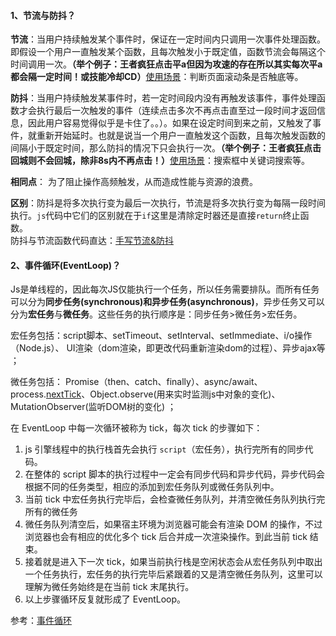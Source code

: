 #### 1、节流与防抖？

**节流**：当用户持续触发某个事件时，保证在一定时间内只调用一次事件处理函数。即假设一个用户一直触发某个函数，且每次触发小于既定值，函数节流会每隔这个时间调用一次。**（举个例子：王者疯狂点击平a但因为攻速的存在所以其实每次平a都会隔一定时间！或技能冷却CD）**<u>使用场景</u>：判断页面滚动条是否触底等。

**防抖**：当用户持续触发某事件时，若一定时间段内没有再触发该事件，事件处理函数才会执行最后一次触发的事件（连续点击多次不再点击直至过一段时间才返回信息，因此用户容易觉得似乎是卡住了。。）。如果在设定时间到来之前，又触发了事件，就重新开始延时。也就是说当一个用户一直触发这个函数，且每次触发函数的间隔小于既定时间，那么防抖的情况下只会执行一次。**（举个例子：王者疯狂点击回城则不会回城，除非8s内不再点击！）**<u>使用场景</u>：搜索框中关键词搜索等。

**相同点**： 为了阻止操作高频触发，从而造成性能与资源的浪费。 

**区别**：防抖是将多次执行变为最后一次执行，节流是将多次执行变为每隔一段时间执行。`js`代码中它们的区别就在于`if`这里是清除定时器还是直接`return`终止函数。<br />
防抖与节流函数代码直达：[手写节流&防抖](https://github.com/Xglbrilliant/Front-end-interview/blob/main/JS/debounce-throttle.js)

#### 2、事件循环(EventLoop)？

Js是单线程的，因此每次JS仅能执行一个任务，所以任务需要排队。而所有任务可以分为**同步任务(synchronous)**和**异步任务(asynchronous)**，异步任务又可以分为**宏任务**与**微任务**。这些任务的执行顺序是：同步任务>微任务>宏任务。

宏任务包括：script脚本、setTimeout、setInterval、setImmediate、i/o操作（Node.js）、 UI渲染（dom渲染，即更改代码重新渲染dom的过程）、异步ajax等  ；

微任务包括： Promise（then、catch、finally）、async/await、process.[nextTick](https://so.csdn.net/so/search?q=nextTick&spm=1001.2101.3001.7020)、Object.observe(⽤来实时监测js中对象的变化)、 MutationObserver(监听DOM树的变化) ；

在 EventLoop 中每一次循环被称为 tick，每次 tick 的步骤如下：

1. js 引擎线程中的执行栈首先会执行 `script`（宏任务），执行完所有的同步代码。
2. 在整体的 script 脚本的执行过程中一定会有同步代码和异步代码，异步代码会根据不同的任务类型，相应的添加到宏任务队列或微任务队列中。
3. 当前 tick 中宏任务执行完毕后，会检查微任务队列，并清空微任务队列执行完所有的微任务
4. 微任务队列清空后，如果宿主环境为浏览器可能会有渲染 DOM 的操作，不过浏览器也会有相应的优化多个 tick 后合并成一次渲染操作。到此当前 tick 结束。
5. 接着就是进入下一次 tick，如果当前执行栈是空闲状态会从宏任务队列中取出一个任务执行，宏任务的执行完毕后紧跟着的又是清空微任务队列，这里可以理解为微任务始终是在当前 tick 末尾执行。
6. 以上步骤循环反复就形成了 EventLoop。

参考：[事件循环](https://juejin.cn/post/6898975636035993607)

